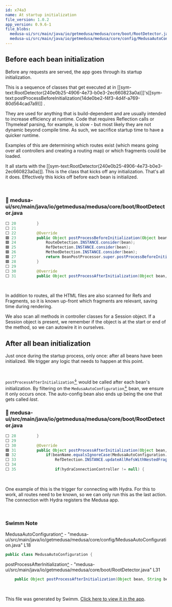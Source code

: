 ```yaml
---
id: x74a3
name: At startup initialization
file_version: 1.0.2
app_version: 0.9.6-1
file_blobs:
  medusa-ui/src/main/java/io/getmedusa/medusa/core/boot/RootDetector.java: d3f5db5662a524ded68984c602390e33db0474b8
  medusa-ui/src/main/java/io/getmedusa/medusa/core/config/MedusaAutoConfiguration.java: 39dc8ce7e020cbf1b95c8c4e56d8a8c79dcb0ef0
---
```


## Before each bean initialization

Before any requests are served, the app goes through its startup initialization.

This is a sequence of classes that get executed at in [[sym-text:RootDetector(240e0b25-4906-4e73-b0e3-2ec660823a0a)]]'s[[sym-text:postProcessBeforeInitialization(14de0be2-f4f3-4d4f-a769-80d564cad7a9)]] .

They are used for anything that is build-dependent and are usually intended to increase efficiency at runtime. Code that requires Reflection calls or Thymeleaf parsing, for example, is slow - but most likely they are not dynamic beyond compile time. As such, we sacrifice startup time to have a quicker runtime.

Examples of this are determining which routes exist (which means going over all controllers and creating a routing map) or which fragments could be loaded.

It all starts with the [[sym-text:RootDetector(240e0b25-4906-4e73-b0e3-2ec660823a0a)]]. This is the class that kicks off any initialization. That's all it does. Effectively this kicks off before each bean is initialized.

<br/>



<!-- NOTE-swimm-snippet: the lines below link your snippet to Swimm -->
### 📄 medusa-ui/src/main/java/io/getmedusa/medusa/core/boot/RootDetector.java
```java
⬜ 20         }
⬜ 21     
⬜ 22         @Override
🟩 23         public Object postProcessBeforeInitialization(Object bean, String beanName) throws BeansException {
🟩 24             RouteDetection.INSTANCE.consider(bean);
🟩 25             RefDetection.INSTANCE.consider(bean);
🟩 26             MethodDetection.INSTANCE.consider(bean);
🟩 27             return BeanPostProcessor.super.postProcessBeforeInitialization(bean, beanName);
🟩 28         }
⬜ 29     
⬜ 30         @Override
⬜ 31         public Object postProcessAfterInitialization(Object bean, String beanName) throws BeansException {
```

<br/>

In addition to routes, all the HTML files are also scanned for Refs and Fragments, so it is known up-front which fragments are relevant, saving time during rendering.

We also scan all methods in controller classes for a Session object. If a Session object is present, we remember if the object is at the start or end of the method, so we can autowire it in ourselves.

## After all bean initialization

Just once during the startup process, only once: after all beans have been initialized. We trigger any logic that needs to happen at this point.

<br/>

`postProcessAfterInitialization`[<sup id="SSsEQ">↓</sup>](#f-SSsEQ) would be called after each bean's initialization. By filtering on the `MedusaAutoConfiguration`[<sup id="1UOdgA">↓</sup>](#f-1UOdgA) bean, we ensure it only occurs once. The auto-config bean also ends up being the one that gets called _last_.
<!-- NOTE-swimm-snippet: the lines below link your snippet to Swimm -->
### 📄 medusa-ui/src/main/java/io/getmedusa/medusa/core/boot/RootDetector.java
```java
⬜ 28         }
⬜ 29     
⬜ 30         @Override
🟩 31         public Object postProcessAfterInitialization(Object bean, String beanName) throws BeansException {
🟩 32             if(beanName.equalsIgnoreCase(MedusaAutoConfiguration.class.getName())){ //execute post init, as last
⬜ 33                 RefDetection.INSTANCE.updateAllRefsWithNestedFragments();
⬜ 34     
⬜ 35                 if(hydraConnectionController != null) {
```

<br/>

One example of this is the trigger for connecting with Hydra. For this to work, all routes need to be known, so we can only run this as the last action. The connection with Hydra registers the Medusa app.

<br/>

<!-- THIS IS AN AUTOGENERATED SECTION. DO NOT EDIT THIS SECTION DIRECTLY -->
### Swimm Note

<span id="f-1UOdgA">MedusaAutoConfiguration</span>[^](#1UOdgA) - "medusa-ui/src/main/java/io/getmedusa/medusa/core/config/MedusaAutoConfiguration.java" L18
```java
public class MedusaAutoConfiguration {
```

<span id="f-SSsEQ">postProcessAfterInitialization</span>[^](#SSsEQ) - "medusa-ui/src/main/java/io/getmedusa/medusa/core/boot/RootDetector.java" L31
```java
    public Object postProcessAfterInitialization(Object bean, String beanName) throws BeansException {
```

<br/>

This file was generated by Swimm. [Click here to view it in the app](https://app.swimm.io/repos/Z2l0aHViJTNBJTNBbWVkdXNhJTNBJTNBbWVkdXNhLXVp/docs/x74a3).